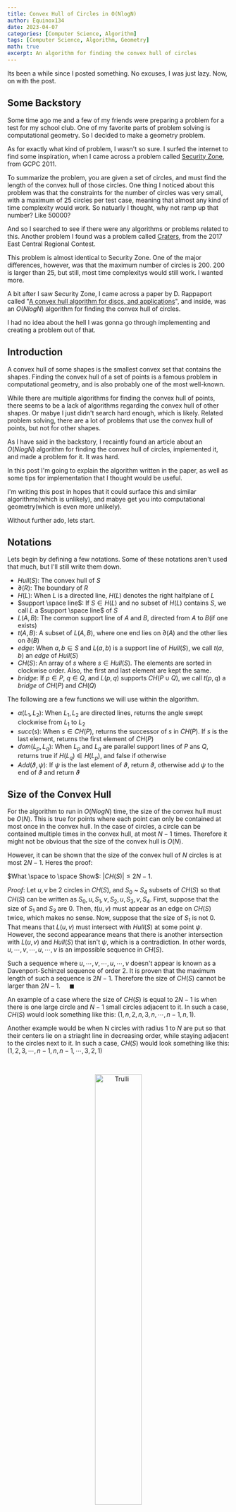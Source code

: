 ```yaml
---
title: Convex Hull of Circles in O(NlogN)
author: Equinox134
date: 2023-04-07
categories: [Computer Science, Algorithm]
tags: [Computer Science, Algorithm, Geometry]
math: true
excerpt: An algorithm for finding the convex hull of circles
---
```


Its been a while since I posted something. No excuses, I was just lazy. Now, on with the post.

## Some Backstory

Some time ago me and a few of my friends were preparing a problem for a test for my school club. One of my favorite parts of problem solving is computational geometry. So I decided to make a geometry problem.

As for exactly what kind of problem, I wasn't so sure. I surfed the internet to find some inspiration, when I came across a problem called [Security Zone][security], from GCPC 2011.

To summarize the problem, you are given a set of circles, and must find the length of the convex hull of those circles. One thing I noticed about this problem was that the constraints for the number of circles was very small, with a maximum of 25 circles per test case, meaning that almost any kind of time complexity would work. So natuarly I thought, why not ramp up that number? Like 50000?

And so I searched to see if there were any algorithms or problems related to this. Another problem I found was a problem called [Craters][craters], from the 2017 East Central Regional Contest.

This problem is almost identical to Security Zone. One of the major differences, however, was that the maximum number of circles is 200. 200 is larger than 25, but still, most time complexitys would still work. I wanted more.

A bit after I saw Security Zone, I came across a paper by D. Rappaport called "[A convex hull algorithm for discs, and applications][rappaport]", and inside, was an $O(NlogN)$ algorithm for finding the convex hull of circles.

I had no idea about the hell I was gonna go through implementing and creating a problem out of that.

## Introduction

A convex hull of some shapes is the smallest convex set that contains the shapes. Finding the convex hull of a set of points is a famous problem in computational geometry, and is also probably one of the most well-known.

While there are multiple algorithms for finding the convex hull of points, there seems to be a lack of algorithms regarding the convex hull of other shapes. Or mabye I just didn't search hard enough, which is likely. Related problem solving, there are a lot of problems that use the convex hull of points, but not for other shapes.

As I have said in the backstory, I recaintly found an article about an $O(NlogN)$ algorithm for finding the convex hull of circles, implemented it, and made a problem for it. It was hard.

In this post I'm going to explain the algorithm written in the paper, as well as some tips for implementation that I thought would be useful.

I'm writing this post in hopes that it could surface this and similar algorithms(which is unlikely), and mabye get you into computational geometry(which is even more unlikely).

Without further ado, lets start.

## Notations

Lets begin by defining a few notations. Some of these notations aren't used that much, but I'll still write them down.

* $Hull(S)$: The convex hull of $S$
* $\partial(R)$: The boundary of $R$
* $H(L)$: When $L$ is a directed line, $H(L)$ denotes the right halfplane of $L$
* $support \space line$: If $S \in H(L)$ and no subset of $H(L)$ contains $S$, we call $L$ a $support \space line$ of $S$
* $L(A,B)$: The common support line of $A$ and $B$, directed from $A$ to $B$(if one exists)
* $t(A,B)$: A subset of $L(A,B)$, where one end lies on $\partial(A)$ and the other lies on $\partial(B)$
* $edge$: When $a,b \in S$ and $L(a,b)$ is a support line of $Hull(S)$, we call $t(a,b)$ an $edge$ of $Hull(S)$
* $CH(S)$: An array of $s$ where $s \in Hull(S)$. The elements are sorted in clockwise order. Also, the first and last element are kept the same.
* $bridge$: If $p \in P$, $q \in Q$, and $L(p,q)$ supports $CH(P \cup Q)$, we call $t(p,q)$ a $bridge$ of $CH(P)$ and $CH(Q)$

The following are a few functions we will use within the algorithm.

* $\alpha(L_1,L_2)$: When $L_1,L_2$ are directed lines, returns the angle swept clockwise from $L_1$ to $L_2$
* $succ(s)$: When $s \in CH(P)$, returns the successor of $s$ in $CH(P)$. If $s$ is the last element, returns the first element of $CH(P)$
* $dom(L_p,L_q$): When $L_p$ and $L_q$ are parallel support lines of $P$ ans $Q$, returns true if $H(L_q) \in H(L_p)$, and false if otherwise
* $Add(\vartheta,\psi)$: If $\psi$ is the last element of $\vartheta$, return $\vartheta$, otherwise add $\psi$ to the end of $\vartheta$ and return $\vartheta$

## Size of the Convex Hull

For the algorithm to run in $O(NlogN)$ time, the size of the convex hull must be $O(N)$. This is true for points where each point can only be contained at most once in the convex hull. In the case of circles, a circle can be contained multiple times in the convex hull, at most $N-1$ times. Therefore it might not be obvious that the size of the convex hull is $O(N)$.

However, it can be shown that the size of the convex hull of $N$ circles is at most $2N-1$. Heres the proof:

$What \space to \space Show$: $\lvert CH(S) \rvert \leq 2N-1$.

$Proof$: Let $u,v$ be 2 circles in $CH(S)$, and $S_0$ ~ $S_4$ subsets of $CH(S)$ so that $CH(S)$ can be written as $S_0,u,S_1,v,S_2,u,S_3,v,S_4$. First, suppose that the size of $S_1$ and $S_3$ are 0. Then, $t(u,v)$ must appear as an edge on $CH(S)$ twice, which makes no sense. Now, suppose that the size of $S_1$ is not 0. That means that $L(u,v)$ must intersect with $Hull(S)$ at some point $\psi$. However, the second appearance means that there is another intersection with $L(u,v)$ and $Hull(S)$ that isn't $\psi$, which is a contradiction. In other words, $u,\cdots,v,\cdots,u,\cdots,v$ is an impossible sequence in $CH(S)$.

Such a sequence where $u,\cdots,v,\cdots,u,\cdots,v$ doesn't appear is known as a Davenport-Schinzel sequence of order 2. It is proven that the maximum length of such a sequence is $2N-1$. Therefore the size of $CH(S)$ cannot be larger than $2N-1$. $\quad\blacksquare$

An example of a case where the size of $CH(S)$ is equal to $2N-1$ is when there is one large circle and $N-1$ small circles adjacent to it. In such a case, $CH(S)$ would look something like this: $(1,n,2,n,3,n,\cdots,n-1,n,1)$.

Another example would be when N circles with radius 1 to $N$ are put so that their centers lie on a striaght line in decreasing order, while staying adjacent to the circles next to it. In such a case, $CH(S)$ would look something like this: $(1,2,3,\cdots,n-1,n,n-1,\cdots,3,2,1)$

<br />

<figure>
<center><img src="https://raw.githubusercontent.com/Equinox134/equinox134.github.io/master/assets/img/2023-03-12-Convex-Hull-of-Circles/max%20hull%20example.png" alt="Trulli" style="width:50%"></center>
<figcaption align = "center">The second example</figcaption>
</figure>

<br />

## The Algorithm

Now, lets actually get into the algorithm.

### The Idea

The general idea of the algorithm is to use divide and conquer the hull. When we have a set of circles $S$, we split it into two sets $P$ and $Q$ whose size differ by at most 1. We then recursively find $CH(P)$ and $CH(Q)$. After that, we use a process called $merge$ to merge the two convex hull, finding $CH(S) = CH(P \cup Q)$.

The way we merge two convex hulls is by having two parallel sweep line that each support $CH(P)$ and $CH(Q)$ rotate around each hull. At each iteration, we check whether the current arc is contained in $CH(P \cup Q)$, and add it to the hull.

### The Algorithm

$\mathbf{Hull}$<br />
1\. Split $S$ into two different sets $P$ and $Q$ whose size differ by at most 1.<br />
2\. Recursively find $CH(P)$ and $CH(Q)$.<br />
3\. Use the process/algorithm $merge$ to merge the two hulls, resulting in $CH(S) = CH(P \cup Q)$.

$\mathbf{Merge}$<br />
*Input*: $CH(P)$ and $CH(Q)$  
*Output*: $CH(S) = CH(P \cup Q)$

*Initialization*: <br />
Let $L_p$ and $L_q$ denote support lines of $P$ and $Q$, while being tangent to $p \in P$ and $q \in Q$ such that both are parallel to a line $L^\*$. Set $CH(S)$ empty.

We now use a process called $Advance$ to advance to the next arc in either $CH(P)$ or $CH(Q)$.

**repeat**<br />
$\quad$ **if** $dom(L_p,L_q)$ **then** $Add(CH(S),p)$; $Advance(L^\*,p,q)$;<br />
$\quad$ **else if** $dom(L_q,L_p)$ **then** $Add(CH(S),q)$; $Advance(L^\*,q,p)$;<br />
$\quad$ $L_p \leftarrow$ Line parallel to $L^\*$ and tangent to $P$ at $p$;<br />
$\quad$ $L_q \leftarrow$ Line parallel to $L^\*$ and tangent to $Q$ at $q$;<br />
**until** Every edge in $CH(P)$ and $CH(Q)$ have been visited

$\mathbf{Advance(L^\*,x,y)}$<br />
Here, we test whether $t(x,y)$ and $t(y,x)$ are bridges, then advance on the minimum angle.<br />
Also note that if $L(x,y)$ does not exist, $\alpha(L^\*,L(x,y))$ is undefined.

$a_1 \leftarrow \alpha(L^\*,L(x,y)); \quad a_2 \leftarrow \alpha(L^\*,L(x,succ(x)));$<br />
$a_3 \leftarrow \alpha(L^\*,L(y,succ(y))); \quad a_4 \leftarrow \alpha(L^\*,L(y,x));$<br />
**if** $a_1 = min(a_1,a_2,a_3)$ **then** $Add(CH(S),y); \quad$ // $t(x,y)$ is a bridge<br />
$\quad$ **if** $a_4 = min(a_2,a_3,a_4)$ **then** $Add(CH(S),x); \quad$ // $t(y,x)$ is a bridge too<br />
**if** $a_2 < a_3$ **then** $L^\* \leftarrow L(x,succ(x)); \quad x \leftarrow succ(x);$<br />
**else** $L^\* \leftarrow L(y,succ(y)); \quad y \leftarrow succ(y);$

### Proof of Correctness

Now that we know the algorithm, lets prove why the algorithm above works. Lets start by proving the following:

$What \space to \space Show$: At every iteration of $Merge$, $L_p$ and $L_q$ are parallel, while each support $P$ and $Q$.

$Proof$: We first initialize $L_p$ and $L_q$ to satisfy the condition above. Lets assume that the condition is satisfied at an arbitrary iteration. Then, lets show that the condition is satisfied on the next iteration as well.

It is obvious that $L_p$ and $L_q$ are parallel. Lets think about the consecutive circles of $p$ on $CH(P)$(or $CH(Q)$, it doesn't matter). We can know that if a line lies between $L(pred(p),p)$ and $L(p,succ(p))$, it can become a support line of $P$.

In the process $Advance$, one of $L_p$ and $L_q$ becomes a common support line of two consecutive circles. Lets say that the line that changes is $L_q$. In other words, $L_q$ becomes $L(q,succ(q))$. Since the line changes to the one that has the smaller angle, the angle of $L(q,succ(q))$ is smaller than the angle of $L(p,succ(p))$. Therefore the angle of $L_p$(after advanced) is smaller than $L(p,succ(p))$, which means it still supports $P$. In conclusion, the condition stated above is maintained at every iteration. $\quad \blacksquare$

Next, we prove that the process $Advance$ correctly finds whether $t(p,q)$ and $t(q,p)$ are bridges:

$What \space to \space Show$: Without loss of generality, when $dom(L_p,L_q)$ is true, $t(p,q)$ is a bridge only when $a_1 = min(a_1,a_2,a_3)$, and $t(q,p)$ is a bridge only when $t(p,q)$ is a bridge and $a_4 = min(a_2,a_3,a_4)$.

$Proof$: Lets say that $a_1$ is not the minimum. This means that there is one or two of $L(p,succ(p))$ and $L(q,succ(q))$ that have a smaller angle than $L(p,q)$ relative to $L^\*$. This means that there is a point on $CH(P)$ or $CH(Q)$ that lies on the left of $L(p,q)$, and therefore $t(p,q)$ is not a bridge. In conclusion, $t(p,q)$ can only become a bridge when $a_1$ is the minimum. It can be proven for $t(q,p)$ using the same approach. $\quad \blacksquare$

Finally, we prove that $Merge$ correctly merges the two convex hulls:

$What \space to \space Show$: $Merge$ correctly computes $CH(S) = CH(P \cup Q)$.

$Proof$: Every edge in $CH(S)$ is either an edge on $CH(P)$ or $CH(Q)$, or a bridge connecting the two. Within $Merge$, we check for every edge on $CH(P)$ and $CH(Q)$, therefore checking every edge that can be on $CH(S)$ as well. As for bridges, within $Merge$, we check for every pair of circles $p \in P$ and $q \in Q$ that have parallel support lines. For each pair, there can be two support lines $t(p,q)$ and $t(q,p)$, which we have already proven are correctly found in $Advance$. Therefore, $Merge$ correctly computes $CH(S) = CH(P \cup Q)$. $\quad \blacksquare$

### Time Complexity

The complexity of this algorithm is characterized by the reccurence relation $T(N) = 2T(N/2) + Cost(Merge)$. Since $Merge$ is an $O(N)$ algorithm, the time complexity of the full algorithm is $O(NlogN)$.

That pretty much concludes the explanation on the algorithm that written in the paper. The paper doesn't stop here and explains about problems that can be solved using this algorithm. You can read about it if your curious. For this post, I'm only going to explain this one algorithm.

## Implementation

Now lets move on to the details of actually implementing the algorithm.

### Overview

Once you've fully understood the algorithm explained above, it might not seem that complicated, and you're right. In fact, half of the implementation comes from calculating support lines and stuff, which is mostly math. Of course, given the nature of computational geometry, even the most subtle mistakes can completely mess you up. Especially in this problem, there are so many ways to mess up, which is mostly why it was hard to implement it.

In this section, I'm going to explain details regarding the implementation of the algorithm, including tips that I think might be helpful to anyone trying to implement this.

### Pre-Defined Structures and Notations

Throughout the explanation, I will be using two structures. The first one is a circle struct, which contains the center coordinates, radius, and index of the circle. The second one is a structure representing a support line. There are multiple ways one can implement a support line, but I'm going to make it so that a support line structure contains the circle it supports, and its angle. Here, the angle is defined as the angle swept clockwise from a vector $(1,0)$ to the line.

Below are a few notations I might use while explaining:

* $r_p$: The radius of circle p.
* $x_p, y_p$: the $x$ and $y$ coordinate of the center of circle p.
* $A_x, A_y$: When $A$ is a point, the $x$ and $y$ coordinates of $A$.

Lastly, note that all angles are in radians if not specified to be degrees.

### $dom(L_p,L_q)$ and $L(p,q)$

Lets start by implementing the two functions $dom(L_p,L_q)$ and $L(p,q)$. These two functions require more math than actual programming. Lets start with $dom(L_p,L_q)$.

#### $dom$ Implementaion

For $dom(L_p,L_q)$, we first check whether the two lines given in the input are parallel. We can do this by simply checking if the angles are the same. If not, return false. Now that we know that the two lines are parallel, we need to check if $L_q$ is on the right of $L_q$. How do we know if this is true? Take a look at the image below:

<br />

<figure>
<center><img src="https://raw.githubusercontent.com/Equinox134/equinox134.github.io/master/assets/img/2023-03-12-Convex-Hull-of-Circles/dom1.png" alt="Trulli" style="width:50%"></center>
</figure>

<br />

The image shows an example where $dom(L_p,L_q)$ is true. $Y$ and $Z$ each indicate the tangent point of $L_p$ and $p$, and $L_q$ and $q$. $X$ is a point on $L_p$ that is further in the direction of $L_p$ than $Y$.

One thing we can notice is that $X \rightarrow Y \rightarrow Z$ turns in counter clock-wise order. We can use this property to check whether $L_q$ is on the right side of $L_p$. In order to do this, lets start by finding the coordinates of $Y$ and $Z$.

Lets call the angle of $L_p$ and $L_q$ $\theta$. We can use this angle to find the coordinates of $Y$ and $Z$:

$$ Y = (x_p + r_p\sin\theta, y_p + r_p\cos\theta), \space Z = (x_q + r_q\sin\theta, y_q + r_q\cos\theta)$$

The exact coordinate of $X$ isn't important. It just hast to be further in the direction of $L_p$. The way I calculated the coordinate of $X$ is by moving $Y$ by $\cos\theta$ in the $x$ axis, and $-\sin\theta$ in the $y$ axis. In other words:

$$ X = (Y_x + \cos\theta, Y_y - \sin\theta) $$

I used this method because it reuses $\sin\theta$ and $\cos\theta$ rather than calculating a new value using a trig function, which can be pretty expensive in programming.

Now that we have the coordinates of the three points, we can use a CCW function(or cross product, if you prefer) to check whether they are in counter-clockwise order. And with that, the $dom$ function is finished. Lets move on to $L(p,q)$.

#### $L(p,q)$ Implementation

The function $L(p,q)$ must return the angle of the common support line of the circles $p$ and $q$. Before we do, however, there are two cases we must consider.

The first case is when the two circles are the same. In this case, any angle can become the angle of the common support line. I just returned an arbitrary large number in this case to indicate the fact that the inputed circles are the same.

The second case is when the two circles don't have a common support line. This can only happen when one circle is contained within another circle. Thankfully, this is easy to detect. We just check if the distance between the two centers is smaller than the difference between the two radii. If this happens to be true, I just returned an arbitrary small number, opposite to the first case, to indicate that it is the second case.

Now that the two corner cases have been taken care of, lets actually find the angle. This can be done by using some simple trigonometry. Take a look at the image below:

<br />

<figure>
<center><img src="https://raw.githubusercontent.com/Equinox134/equinox134.github.io/master/assets/img/2023-03-12-Convex-Hull-of-Circles/L1.png" alt="Trulli" style="width:50%"></center>
</figure>

<br />

In the image, $C$ and $D$ represents the tangent points of $p$ and $q$. Our goal is to find $\angle OBH$, the one where the angle is larger than 180 degrees.

By looking at the image, it is easy to tell that the desired angle is equal to $\frac{\pi}{2} - \alpha + \beta$. So all we have to do is find $\alpha$ and $\beta$, which is really simple.

To find $\alpha$, we use cosines. More specifically, we can tell from the image that

$$ \cos\alpha = \frac{\overline{AH}}{\overline{AB}} = \frac{|r_p - r_q|}{\overline{AB}} $$

and therefore

$$ \alpha = \arccos{\frac{|r_p - r_q|}{\overline{AB}}} $$

Next, to find $\beta$ we use tangents. Using the inverse tangent function will give us the angle between $\overline{AB}$ and the $x$ axis swept counter-clockwise. Since $\beta$ is the angle swept clockwise, we simply need to multiply the result of the inverse tangent with -1. In other words:

$$ \beta = -\arctan{\frac{B_y - A_y}{B_x - A_x}} $$

The result of $\arctan$ can differ based on the sign of the numerator and the denominator. I avoided this issue by using a C++ function called $atan2$.

As the final result, we just have to return $\frac{\pi}{2} - \alpha + \beta$ and were done implementing $L(p,q)$. Some of you might be curious as to whether this works in all different arrangements of circles, and the short answer is yes. As for why it works, I'll leave that for you to figure out.

### Minor Details and Functions

With $dom$ and $L(p,q)$ out of the way, the majority of the hard work is done, and only the simple steps remain. Lets start with the remaining two functions, $\alpha$ and $Add$.

For $\alpha(L_p,L_q)$, all we have to do is subtract the angle of $L_q$ with $L_p$ and return the value. $Add(\vartheta,\psi)$ is pretty self explanatory. Just check the last element of $\vartheta$, add $\psi$ depending on what it is, and return $\vartheta$.

Next, there are a few details you might want to consider when implementing. The first, if your using C++ like me, then since we're dealing with real numbers, or doubles, we have to becareful when comparing numbers, as C++ doubles aren't super precise. The next is that it is a good idea to make sure that every angle calculated is modified to fit in the range of $[0,2\pi)$(or $[-\pi,\pi)$ if you prefer) to stop the values from spiraling out of control. Doing so also makes it easier to think about the angles.

Another detail is that, again, if your using C++ to implement it like me, becareful when using vectors. Functions like clear() in vectors run in $O(N)$ time, which can cause your code to become very slow. Also, when making a function, it is a good idea not to pass in vectors as a parameter, as this also makes your code very slow(trust me, I learned this the hard way). You can avoid this by making the vectors as a global variable, or using the reference as a parameter(by adding \&).

Last but not least, there could be multiple appearances of the same circle within a given input. Identical circles are a pain to consider, so it is a good idea to start off by sorting, then removing all duplicate circles. There is function in C++ that does this for you in $O(NlogN)$ time.

### Hull, Merge and Advance

Now, lets start implementing the main part of the algorithm.

#### Hull and Merge

It is possible to implement a $Hull$ function and $Merge$ function seperatly. However, I just made one function that does both, as I thought it would be more fast, and also simpler. Basically, the $Merge$ function is given two parameters $s$ and $e$. This indicates that the set $S$ contains the circles $s \sim e$ in the input.

For the divide and conquer part, we simply call $Merge$ twice. When $m = \frac{s+e}{2}$, we can set $CH(P) = Merge(s,m)$ and $CH(Q) = Merge(m+1,e)$, then move on to merge the two, and return the result. This way, we can implement $Hull$ and $Merge$ in one function, which in my experience is faster as it has a smaller constant factor.

For the rest of $Merge$, you just have to implement it exactly as it is explained above. You might be wondering what to do if $L_p$ and $L_q$ are identical. The short answer is that you don't have to worry about it. This is because even in such a case, $Advance$ is able to correctly check for bridges without issues.

Also, when intializing $L_p$, $L_q$, and $L^\*$, you need to find two circles $p \in P$ and $q \in Q$ that are guaranteed to be on the convex hull. These sort of circles would be the circle who contains the highest point, or most left point, etc. I implemented it using the highest point. If $p$ and $q$ are the circles with the highest points, the that means all other circles are below it, meaning I can just initialize the angle of $L^\*$ to 0, and direct $L_p$ and $L_q$ to the right. Similar methods can be used if you something like the leftmost point.

There is one tip I have when implementing $Merge$. In $Merge$, you have to repeat the loop until the convex hull $CH(S)$ is finished. The original way of doing this is by simply looping until every arc in $CH(P)$ and $CH(Q)$ have been visited. 

The way I did this part is a little different. During each iteration, we add at least one circle to the hull(there are times when none is added, but thats in cases where theres like one circle, so it's not that much of a concern), and we have proven before hand that that the size of $CH(S)$ is smaller or equal to $2N-1$. Therefore, we can just loop around $2N$ times(or a little more for safety), and it is guaranteed that the convex hull is finished. This is a lot easier to implement.

However, if we repeat for $2N$ times, there is a chance that the algorithm added the circles in the convex hull multiple times. In other words, if $CH(S) = (s_0,s_1,s_2,\cdots,s_h)$, if we repeat more than necessary the result could be something like this: $CH(S) = (s_0,s_1,s_2,\cdots,s_0,s_1,s_2,\cdots)$. Then, we need to find how much of this is the actual convex hull.

Recall when proving the size of $CH(S)$ that $u,\cdots,v,\cdots,u,\cdots,v$ is a forbidden sequence. Therefore, if such a sequence is found, it means that is where the sequence repeats, and we have found the end of the convex hull. In other words, we just have to loop through the elements of $CH(S)$ until we find some $k$ such that $s_0 = s_k$ and $s_1 = s_{k+1}$, then $k$ is the size of $CH(S)$.

A faster way would be to check if $s_0 = s_k$ and $s_1 = s_{k+1}$ is true every time we add a new element to $CH(S)$. That way, we won't have to repeat an unecessary amount, and at the same time don't have to waste another $O(N)$ time to find $CH(S)$. 

The explanation was kind of long, but I personally found that method to be easier to implement then making sure we've visited every edge of $CH(P)$ and $CH(Q)$.

And that's about it for $Hull$ and $Merge$.

#### Advance

The $Advance$ function is pretty simple with not much to implement. However, there are a few things you should consider when implementing.

The first one is what to set $a_1 \sim a_4$ to if $L(x,y)$ is not defined? Recall when implementing $L(p,q)$ that if $p$ and $q$ are the same, we return something large, and if a commmon support line doesn't exist, we return somthing small. Now remember in the proof of the algorithm that the reason we check for the minimum is to check whether there is a point above $L(x,y)$ or $L(y,x)$.

The only time $x$ and $y$ can be the same is when either $CH(P)$ or $CH(Q)$ has a size of one(because we removed identical circles in the beginning). In such a case, there can't be a point above $L(x,t)$, and therefore we just set $a_i$ to some large number so that $a_1$ and $a_4$ are guaranteed to be smaller.

A similar approach to when $L(x,y)$ is undefined can be used to determine that it's a good idea to just set $a_i$ to some large number.

The second one is when checking for minimums. In the algorithm explanation above, I have written $a_1 = min(a_1,a_2,a_3)$. It is easy to get this wrong and think $a_1 \leq a_2$ and $a_1 \leq a_3$. However, if either one of $a_2, a_3$ are equal to $a_1$, this means that there is a point on $L(x,y)$ that is on $CH(P)$ or $CH(Q)$, just like it has been explained in the proof. Therefore you must check that $a_1$ is stictly less than $a_2$ and $a_3$. Same goes for $a_4$.

And last but not least, it is good idea to just say that $t(y,x)$ is not a bridge if $a_4$ is 0. Based on experience, there are cases where when $a_4$ is 0, something breaks. So we ignore the second if statement checking for minimum if $a_4$ is 0. We will come back to this bridge eventually while looping, so it shouldn't cause problems.

And that's about it for $Advance$.

### Some Extra Stuff

With $Advance$ done, that is the entire algorithm explained. As an extra, you might want to find the length of the convex hull. I'm not going to go in-depth about that as it's not really about finding the convex hull. But I will give a rough overview.

Basically, the found convex hull is oredered clock wise, with the first element being the circle that contains the highest point. There are two parts of the convex hull. Common tangent lines of two consecutive circles, and the length of arcs of circles. The first can calculated easily using the radii of the circles and the coordinats of the centers.

For the second part, you can keep track of the current angle you are at, then calculate the angle at which the common tangent line meets at the next circle. Then you can use that angle to find how much of the arc of the current circle should be added using the formula $r\theta$. It is quite simple to implement this, and I recommend trying it.

## Conclusion

In this post, I have explained about an algorithm that finds the covex hulls of circle in $O(NlogN)$ time. The algorithm itself isn't that complicated, however implementation can be bit of a nightmare if you're not careful enough. I doubt alot of people will want to try to implement it, but I do wish some will try, as it is actually quite fun, and the code is not that long(my C++ code is about 270 lines). Of course, if you're not careful, it can become very long(my friends C++ code is almost 1000 lines long). While it was hard, it was also very enjoyable for me to prepare such a problem, and I might do something similar again in the future. Mabye.

Oh, and if you actually did implement this and want to test it, heres a link to the problem I made: [The Problem][circlehull]

It is in korean, but basically you're given the number of circles $n$, then the $x$ and $y$ coordinates of the center, then the radius of the circle during the next $n$ lines, and must find the length of the convex hull of those circles. So the same problem.

And with that, thank you for reading.

## Reference

D. Rappaport, "A convex hull algorithm for discs, and applications", [link][rappaport]<br />
GCPC 2011, Security Zone, [link][security]<br />
2017 East Central Regional Contest, Craters, [link][craters]


[security]: https://www.acmicpc.net/problem/3970
[craters]: https://www.acmicpc.net/problem/15086
[rappaport]: https://www.sciencedirect.com/science/article/pii/092577219290015K
[circlehull]: https://www.acmicpc.net/problem/27957

[maxhullexample]: https://raw.githubusercontent.com/Equinox134/equinox134.github.io/master/assets/img/2023-03-12-Convex-Hull-of-Circles/max%20hull%20example.png
[dom1]: https://raw.githubusercontent.com/Equinox134/equinox134.github.io/master/assets/img/2023-03-12-Convex-Hull-of-Circles/dom1.png
[L1]: https://raw.githubusercontent.com/Equinox134/equinox134.github.io/master/assets/img/2023-03-12-Convex-Hull-of-Circles/L1.png
